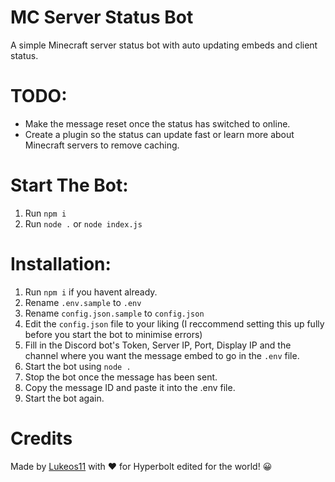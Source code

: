 # MC Server Status Bot

A simple Minecraft server status bot with auto updating embeds and client status.

# TODO:
- Make the message reset once the status has switched to online.
- Create a plugin so the status can update fast or learn more about Minecraft servers to remove caching.

# Start The Bot:
1. Run `npm i`
2. Run `node .` or `node index.js`

# Installation:
1. Run `npm i` if you havent already.
2. Rename `.env.sample` to `.env`
3. Rename `config.json.sample` to `config.json`
4. Edit the `config.json` file to your liking (I reccommend setting this up fully before you start the bot to minimise errors)
5. Fill in the Discord bot's Token, Server IP, Port, Display IP and the channel where you want the message embed to go in the `.env` file.
6. Start the bot using `node .`
7. Stop the bot once the message has been sent.
8. Copy the message ID and paste it into the .env file.
9. Start the bot again.

# Credits
Made by <a href="https://github.com/Lukeos11">Lukeos11</a> with ♥ for Hyperbolt edited for the world! 😀
